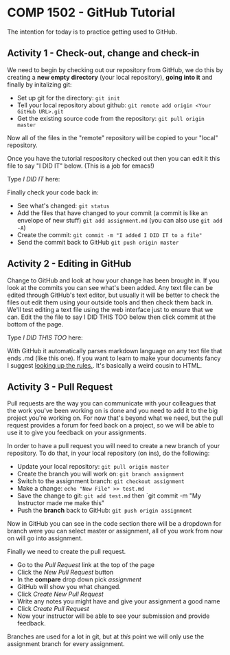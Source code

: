 # COMP 1502 - GitHub Tutorial

The intention for today is to practice getting used to GitHub.

## Activity 1 - Check-out, change and check-in

We need to begin by checking out our repository from GitHub, we do this by creating a **new empty directory** (your local repository), **going into it** and finally by initalizing git:

* Set up git for the directory: `git init`
* Tell your local repository about github: `git remote add origin <Your GitHub URL>.git`
* Get the existing source code from the repository: `git pull origin master`

Now all of the files in the "remote" repository will be copied to your "local" repository.

Once you have the tutorial respository checked out then you can edit it this file to say "I DID IT" below. (This is a job for emacs!)

Type *I DID IT* here: 

Finally check your code back in:

* See what's changed: `git status`
* Add the files that have changed to your commit (a commit is like an envelope of new stuff) `git add assignment.md` (you can also use `git add -A`)
* Create the commit: `git commit -m "I added I DID IT to a file"`
* Send the commit back to GitHub `git push origin master`

## Activity 2 - Editing in GitHub

Change to GitHub and look at how your change has been brought in. If you look at the commits you can see what's been added. Any text file can be edited through GitHub's text editor, but usually it will be better to check the files out edit them using your outside tools and then check them back in. We'll test editing a text file using the web interface just to ensure that we can. Edit the the file to say I DID THIS TOO below then click commit at the bottom of the page.

Type *I DID THIS TOO* here:

With GitHub it automatically parses markdown language on any text file that ends .md (like this one). If you want to learn to make your documents fancy I suggest [looking up the rules.](https://guides.github.com/features/mastering-markdown/). It's basically a weird cousin to HTML. 

## Activity 3 - Pull Request

Pull requests are the way you can communicate with your colleagues that the work you've been working on is done and you need to add it to the big project you're working on. For now that's beyond what we need, but the pull request provides a forum for feed back on a project, so we will be able to use it to give you feedback on your assignments.

In order to have a pull request you will need to create a new branch of your repository. To do that, in your local repository (on ins), do the following:

* Update your local repository: `git pull origin master`
* Create the branch you will work on: `git branch assignment` 
* Switch to the assignment branch: `git checkout assignment`
* Make a change: `echo "New File" >> test.md`
* Save the change to git: `git add test.md` then `git commit -m "My Instructor made me make this"
* Push the **branch** back to GitHub: `git push origin assignment`

Now in GitHub you can see in the code section there will be a dropdown for branch were you can select master or assignment, all of you work from now on will go into assignment.

Finally we need to create the pull request. 

* Go to the *Pull Request* link at the top of the page
* Click the *New Pull Request* button
* In the **compare** drop down pick *assignment*
* GitHub will show you what changed. 
* Click *Create New Pull Request*
* Write any notes you might have and give your assignment a good name
* Click *Create Pull Request*
* Now your instructor will be able to see your submission and provide feedback.


Branches are used for a lot in git, but at *this* point we will only use the assignment branch for every assignment.
